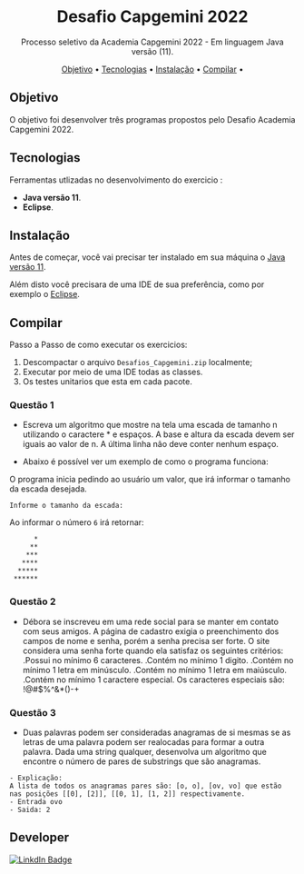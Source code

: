<h1 align="center">Desafio Capgemini 2022</h1>

<p align="center">Processo seletivo da Academia Capgemini 2022 - Em linguagem Java versão (11).</p>

<p align="center">
 <a href="#objetivo">Objetivo</a> •
 <a href="#tecnologias">Tecnologias</a> • 
 <a href="#instalação">Instalação</a> • 
 <a href="#compilar">Compilar</a> • 
</p>

## Objetivo

O objetivo foi desenvolver três programas propostos pelo Desafio Academia Capgemini 2022.  

##  Tecnologias 

Ferramentas utlizadas no desenvolvimento do exercicio :

- <b>Java versão 11</b>.
- <b>Eclipse</b>.

## Instalação

Antes de começar, você vai precisar ter instalado em sua máquina o [Java versão 11](https://www.oracle.com/br/java/technologies/javase/jdk11-archive-downloads.html).

Além disto você precisara de uma IDE de sua preferência, como por exemplo o [Eclipse](https://www.eclipse.org/downloads/).

## Compilar

Passo a Passo de como executar os exercicios:

1. Descompactar o arquivo `Desafios_Capgemini.zip` localmente;
2. Executar por meio de uma IDE  todas as classes.
3. Os testes unitarios que esta em cada pacote.

### Questão 1
 
- Escreva um algoritmo que mostre na tela uma escada de tamanho n utilizando o caractere * e espaços. A base e altura da escada devem ser iguais ao valor de n. A última linha não deve conter nenhum espaço.

- Abaixo é possível ver um exemplo de como o programa funciona:

O programa inicia pedindo ao usuário um valor, que irá informar o tamanho da escada desejada.
   
   ```
   Informe o tamanho da escada:
   ```
   Ao informar o número `6` irá retornar:
   ```
         *
        **
       ***
      ****
     *****
    ******
  
   ```
   
### Questão 2

- Débora se inscreveu em uma rede social para se manter em contato com seus amigos. A página de cadastro exigia o preenchimento dos campos de nome e senha, porém a senha precisa ser forte. O site considera uma senha forte quando ela satisfaz os seguintes critérios:
.Possui no mínimo 6 caracteres.
.Contém no mínimo 1 digito.
.Contém no mínimo 1 letra em minúsculo.
.Contém no mínimo 1 letra em maiúsculo.
.Contém no mínimo 1 caractere especial. Os caracteres especiais são: !@#$%^&*()-+

### Questão 3

- Duas palavras podem ser consideradas anagramas de si mesmas se as letras de uma palavra podem ser realocadas para formar a outra palavra. Dada uma string qualquer, desenvolva um algoritmo que encontre o número de pares de substrings que são anagramas.

```
- Explicação:
A lista de todos os anagramas pares são: [o, o], [ov, vo] que estão nas posições [[0], [2]], [[0, 1], [1, 2]] respectivamente. 
- Entrada ovo
- Saida: 2
```

## <b>Developer</b>

[![LinkdIn Badge](https://img.shields.io/badge/LinkedIn-0077B5?style=for-the-badge&logo=linkedin&logoColor=whit)](https://www.linkedin.com/in/igor-mendes-b051a11bb/)

 
